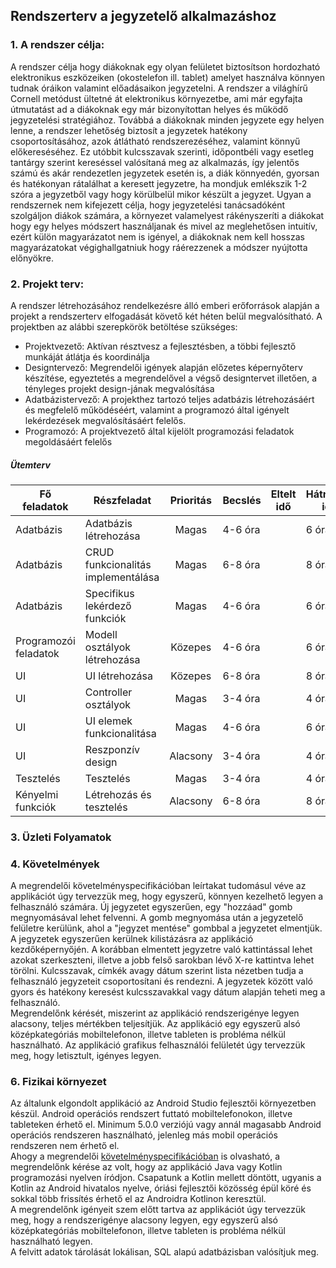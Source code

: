 Rendszerterv a jegyzetelő alkalmazáshoz
---------------------------------------

### 1. A rendszer célja:

   A rendszer célja hogy diákoknak egy olyan felületet biztosítson hordozható elektronikus eszközeiken (okostelefon ill. tablet)
amelyet használva könnyen tudnak óráikon valamint előadásaikon jegyzetelni. A rendszer a világhírű Cornell metódust ültetné át
elektronikus környezetbe, ami már egyfajta útmutatást ad a diákoknak egy már bizonyítottan helyes és működő jegyzetelési stratégiához.
Továbbá a diákoknak minden jegyzete egy helyen lenne, a rendszer lehetőség biztosít a jegyzetek hatékony csoportosításához, azok 
átlátható rendszerezéséhez, valamint könnyű előkereséséhez. Ez utóbbit kulcsszavak szerinti, időpontbéli vagy esetleg tantárgy szerint
kereséssel valósítaná meg az alkalmazás, így jelentős számú és akár rendezetlen jegyzetek esetén is, a diák könnyedén, gyorsan és hatékonyan
rátalálhat a keresett jegyzetre, ha mondjuk emlékszik 1-2 szóra a jegyzetből vagy hogy körülbelül mikor készült a jegyzet. 
Ugyan a rendszernek nem kifejezett célja, hogy jegyzetelési tanácsadóként szolgáljon diákok számára, a környezet valamelyest rákényszeríti a
diákokat hogy egy helyes módszert használjanak és mivel az meglehetősen intuitív, ezért külön magyarázatot nem is igényel, a diákoknak nem
kell hosszas magyarázatokat végighallgatniuk hogy ráérezzenek a módszer nyújtotta előnyökre. 


### 2. Projekt terv:

  A rendszer létrehozásához rendelkezésre álló emberi erőforrások alapján a projekt a rendszerterv elfogadását követő két héten belül
megvalósítható. A projektben az alábbi szerepkörök betöltése szükséges:

* Projektvezető: Aktívan résztvesz a fejlesztésben, a többi fejlesztő munkáját átlátja és koordinálja
* Designtervező: Megrendelői igények alapján előzetes képernyőterv készítése, egyeztetés a megrendelővel a
		végső designtervet illetően, a tényleges projekt design-jának megvalósítása
* Adatbázistervező: A projekthez tartozó teljes adatbázis létrehozásáért és megfelelő működéséért,
		   valamint a programozó által igényelt lekérdezések megvalósításáért felelős. 
* Programozó: A projektvezető által kijelölt programozási feladatok megoldásáért felelős  

##### Ütemterv
   | Fő feladatok     |Részfeladat| Prioritás     |Becslés|Eltelt idő|Hátralévő idő  |
   | -----------------|----------|:-------------:| -----|---------|-----------|
   | Adatbázis |Adatbázis létrehozása| Magas | 4-6 óra |          |  6 óra          |
   | Adatbázis |CRUD funkcionalitás implementálása| Magas | 6-8 óra |          |  8 óra          |
   | Adatbázis          |Specifikus lekérdező funkciók           |Magas       |   4-6 óra |          |    6 óra        |
   | Programozói feladatok |Modell osztályok létrehozása| Közepes | 4-6 óra |          |  6 óra          |
   | UI     |  UI létrehozása         |  Közepes     | 6-8 óra     |          |   8 óra         |
   | UI     |  Controller osztályok       |  Magas     | 3-4 óra     |          |   4 óra         |
   | UI     |  UI elemek funkcionalitása        |  Magas     | 4-6 óra     |          |   6 óra         |
   | UI     |  Reszponzív design       |  Alacsony     | 3-4 óra     |          |   4 óra         |
   | Tesztelés     |  Tesztelés       |  Magas     | 3-4 óra     |          |   4 óra         |
   | Kényelmi funkciók     |  Létrehozás és tesztelés       |  Alacsony     | 6-8 óra     |          |   8 óra         |
   
   
	

### 3. Üzleti Folyamatok

### 4. Követelmények

A megrendelői követelményspecifikációban leírtakat tudomásul véve az applikációt úgy tervezzük meg, hogy egyszerű, könnyen kezelhető legyen a felhasználó számára. Új jegyzetet egyszerűen, egy "hozzáad" gomb megnyomásával lehet felvenni. A gomb megnyomása után a jegyzetelő felületre kerülünk, ahol a "jegyzet mentése" gombbal a jegyzetet elmentjük. A jegyzetek egyszerűen kerülnek kilistázásra az applikáció kezdőképernyőjén. A korábban elmentett jegyzetre való kattintással lehet azokat szerkeszteni, illetve a jobb felső sarokban lévő X-re kattintva lehet törölni. Kulcsszavak, címkék avagy dátum szerint lista nézetben tudja a felhasználó jegyzeteit csoportosítani és rendezni. A jegyzetek között való gyors és hatékony keresést kulcsszavakkal vagy dátum alapján teheti meg a felhasználó.  
Megrendelőnk kérését, miszerint az applikáció rendszerigénye legyen alacsony, teljes mértékben teljesítjük. Az applikáció egy egyszerű alsó középkategóriás mobiltelefonon, illetve tableten is probléma nélkül használható. Az applikáció grafikus felhasználói felületét úgy tervezzük meg, hogy letisztult, igényes legyen.

### 6. Fizikai környezet

Az általunk elgondolt applikáció az Android Studio fejlesztői környezetben készül. Android operációs rendszert futtató mobiltelefonokon, illetve tableteken érhető el.
Minimum 5.0.0 verziójú vagy annál magasabb Android operációs rendszeren használható, jelenleg más mobil operációs rendszeren nem érhető el.  
Ahogy a megrendelői [követelményspecifikációban](https://github.com/vajkone/NoteTakingApp/blob/master/k%C3%B6vspec.md#5-a-rendszerre-vonatkoz%C3%B3-szab%C3%A1lyok) is olvasható, a megrendelőnk kérése az volt, hogy az applikáció Java vagy Kotlin programozási nyelven íródjon. 
Csapatunk a Kotlin mellett döntött, ugyanis a Kotlin az Android hivatalos nyelve, óriási fejlesztői közösség épül köré és sokkal több frissítés érhető el az Androidra Kotlinon keresztül.  
A megrendelőnk igényeit szem előtt tartva az applikációt úgy tervezzük meg, hogy a rendszerigénye alacsony legyen, egy egyszerű alsó középkategóriás mobiltelefonon,
illetve tableten is probléma nélkül használható legyen.  
A felvitt adatok tárolását lokálisan, SQL alapú adatbázisban valósítjuk meg.

